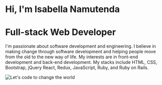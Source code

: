 # Hi, I'm Isabella Namutenda
# Full-stack Web Developer 
I'm passionate about software development and engineering. I believe in making change through software development and helping people move from the old to the new way of life. My interests are in front-end development and back-end development. 
My stacks include HTML, CSS, Bootstrap, jQuery React, Redux, JavaScript, Ruby, and Ruby on Rails.  
 



![Let's code to change the world](https://user-images.githubusercontent.com/61048667/131043784-84b11bc7-2493-4b6a-a4ca-b488ed0f31ec.png)

     
 

